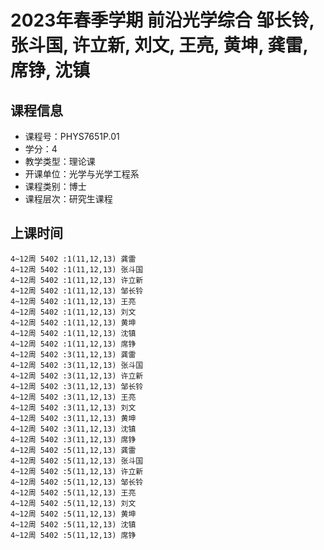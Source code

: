 # 2023年春季学期 前沿光学综合 邹长铃, 张斗国, 许立新, 刘文, 王亮, 黄坤, 龚雷, 席铮, 沈镇






## 课程信息

- 课程号：PHYS7651P.01
- 学分：4
- 教学类型：理论课
- 开课单位：光学与光学工程系
- 课程类别：博士
- 课程层次：研究生课程

## 上课时间

```
4~12周 5402 :1(11,12,13) 龚雷
4~12周 5402 :1(11,12,13) 张斗国
4~12周 5402 :1(11,12,13) 许立新
4~12周 5402 :1(11,12,13) 邹长铃
4~12周 5402 :1(11,12,13) 王亮
4~12周 5402 :1(11,12,13) 刘文
4~12周 5402 :1(11,12,13) 黄坤
4~12周 5402 :1(11,12,13) 沈镇
4~12周 5402 :1(11,12,13) 席铮
4~12周 5402 :3(11,12,13) 龚雷
4~12周 5402 :3(11,12,13) 张斗国
4~12周 5402 :3(11,12,13) 许立新
4~12周 5402 :3(11,12,13) 邹长铃
4~12周 5402 :3(11,12,13) 王亮
4~12周 5402 :3(11,12,13) 刘文
4~12周 5402 :3(11,12,13) 黄坤
4~12周 5402 :3(11,12,13) 沈镇
4~12周 5402 :3(11,12,13) 席铮
4~12周 5402 :5(11,12,13) 龚雷
4~12周 5402 :5(11,12,13) 张斗国
4~12周 5402 :5(11,12,13) 许立新
4~12周 5402 :5(11,12,13) 邹长铃
4~12周 5402 :5(11,12,13) 王亮
4~12周 5402 :5(11,12,13) 刘文
4~12周 5402 :5(11,12,13) 黄坤
4~12周 5402 :5(11,12,13) 沈镇
4~12周 5402 :5(11,12,13) 席铮
```

